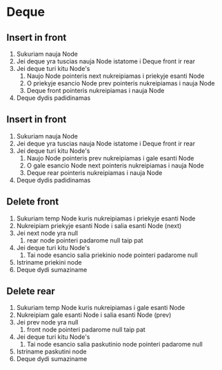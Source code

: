 # Deque

## Insert in front

1. Sukuriam nauja Node
2. Jei deque yra tuscias nauja Node istatome i Deque front ir rear
3. Jei deque turi kitu Node's
   1. Naujo Node pointeris next nukreipiamas i priekyje esanti Node
   2. O priekyje esancio Node prev pointeris nukreipiamas i nauja Node
   3. Deque front pointeris nukreipiamas i nauja Node
4. Deque dydis padidinamas

## Insert in front

1. Sukuriam nauja Node
2. Jei deque yra tuscias nauja Node istatome i Deque front ir rear
3. Jei deque turi kitu Node's
   1. Naujo Node pointeris prev nukreipiamas i gale esanti Node
   2. O gale esancio Node next pointeris nukreipiamas i nauja Node
   3. Deque rear pointeris nukreipiamas i nauja Node
4. Deque dydis padidinamas

## Delete front

1. Sukuriam temp Node kuris nukreipiamas i priekyje esanti Node
2. Nukreipiam priekyje esanti Node i salia  esanti Node (next)
3. Jei next node yra null
   1. rear node pointeri padarome null taip pat
4. Jei deque turi kitu Node's
   1. Tai node esancio salia priekinio node pointeri padarome null
5. Istriname priekini node
6. Deque dydi sumaziname

## Delete rear

1. Sukuriam temp Node kuris nukreipiamas i gale esanti Node
2. Nukreipiam gale esanti Node i salia  esanti Node (prev)
3. Jei prev node yra null
   1. front node pointeri padarome null taip pat
4. Jei deque turi kitu Node's
   1. Tai node esancio salia paskutinio node pointeri padarome null
5. Istriname paskutini node
6. Deque dydi sumaziname